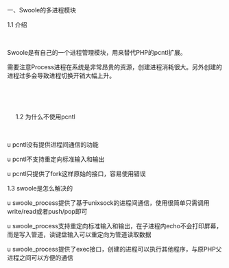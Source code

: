 一、Swoole的多进程模块

1.1 介绍

 

Swoole是有自己的一个进程管理模块，用来替代PHP的pcntl扩展。

需要注意Process进程在系统是非常昂贵的资源，创建进程消耗很大。另外创建的进程过多会导致进程切换开销大幅上升。

 

 

     1.2 为什么不使用pcntl

  

u pcntl没有提供进程间通信的功能

u pcntl不支持重定向标准输入和输出

u pcntl只提供了fork这样原始的接口，容易使用错误

1.3 swoole是怎么解决的

u swoole_process提供了基于unixsock的进程间通信，使用很简单只需调用write/read或者push/pop即可

u swoole_process支持重定向标准输入和输出，在子进程内echo不会打印屏幕，而是写入管道，读键盘输入可以重定向为管道读取数据

u swoole_process提供了exec接口，创建的进程可以执行其他程序，与原PHP父进程之间可以方便的通信



